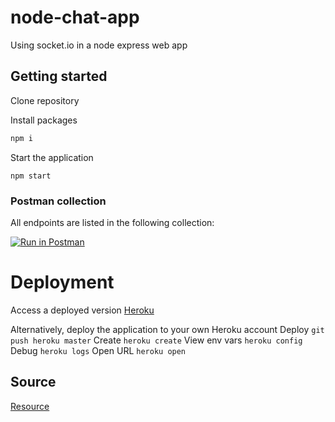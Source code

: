 # node-chat-app

Using socket.io in a node express web app

## Getting started

Clone repository

Install packages

```sh
npm i
```

Start the application

```
npm start
```

### Postman collection

All endpoints are listed in the following collection:

[![Run in Postman](https://run.pstmn.io/button.svg)](https://app.getpostman.com/run-collection/xxxxxxxxx)

# Deployment

Access a deployed version
[Heroku](https://murmuring-inlet-65940.herokuapp.com/)

Alternatively, deploy the application to your own Heroku account
Deploy `git push heroku master`
Create `heroku create`
View env vars `heroku config`
Debug `heroku logs`
Open URL `heroku open`

## Source

[Resource](https://www.udemy.com/the-complete-nodejs-developer-course-2)
